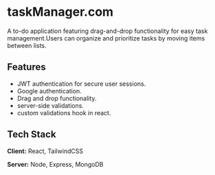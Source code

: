 
# taskManager.com
A to-do application featuring drag-and-drop functionality for easy task management.Users can organize and prioritize tasks by moving items between lists.

## Features

- JWT authentication for secure user sessions.
- Google authentication.
- Drag and drop functionality.
- server-side validations.
- custom validations hook in react.

## Tech Stack

**Client:** React, TailwindCSS

**Server:** Node, Express, MongoDB




